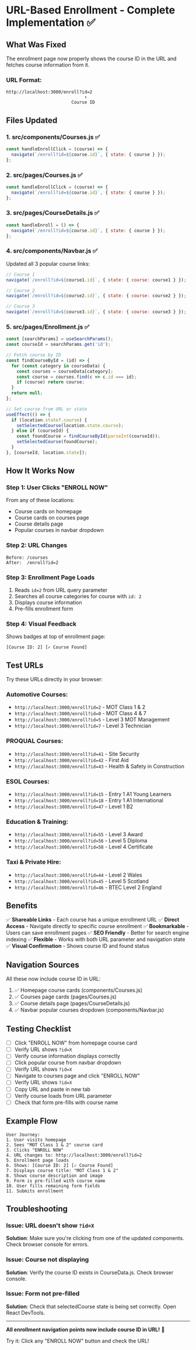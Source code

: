 # URL-Based Enrollment - Complete Implementation ✅

## What Was Fixed

The enrollment page now properly shows the course ID in the URL and fetches course information from it.

### URL Format:
```
http://localhost:3000/enroll?id=2
                              ↑
                         Course ID
```

## Files Updated

### 1. **src/components/Courses.js** ✅
```javascript
const handleEnrollClick = (course) => {
  navigate(`/enroll?id=${course.id}`, { state: { course } });
};
```

### 2. **src/pages/Courses.js** ✅
```javascript
const handleEnrollClick = (course) => {
  navigate(`/enroll?id=${course.id}`, { state: { course } });
};
```

### 3. **src/pages/CourseDetails.js** ✅
```javascript
const handleEnroll = () => {
  navigate(`/enroll?id=${course.id}`, { state: { course } });
};
```

### 4. **src/components/Navbar.js** ✅
Updated all 3 popular course links:
```javascript
// Course 1
navigate(`/enroll?id=${course1.id}`, { state: { course: course1 } });

// Course 2
navigate(`/enroll?id=${course2.id}`, { state: { course: course2 } });

// Course 3
navigate(`/enroll?id=${course3.id}`, { state: { course: course3 } });
```

### 5. **src/pages/Enrollment.js** ✅
```javascript
const [searchParams] = useSearchParams();
const courseId = searchParams.get('id');

// Fetch course by ID
const findCourseById = (id) => {
  for (const category in courseData) {
    const courses = courseData[category];
    const course = courses.find(c => c.id === id);
    if (course) return course;
  }
  return null;
};

// Set course from URL or state
useEffect(() => {
  if (location.state?.course) {
    setSelectedCourse(location.state.course);
  } else if (courseId) {
    const foundCourse = findCourseById(parseInt(courseId));
    setSelectedCourse(foundCourse);
  }
}, [courseId, location.state]);
```

## How It Works Now

### Step 1: User Clicks "ENROLL NOW"
From any of these locations:
- Course cards on homepage
- Course cards on courses page
- Course details page
- Popular courses in navbar dropdown

### Step 2: URL Changes
```
Before: /courses
After:  /enroll?id=2
```

### Step 3: Enrollment Page Loads
1. Reads `id=2` from URL query parameter
2. Searches all course categories for course with `id: 2`
3. Displays course information
4. Pre-fills enrollment form

### Step 4: Visual Feedback
Shows badges at top of enrollment page:
```
[Course ID: 2] [✓ Course Found]
```

## Test URLs

Try these URLs directly in your browser:

### Automotive Courses:
- `http://localhost:3000/enroll?id=2` - MOT Class 1 & 2
- `http://localhost:3000/enroll?id=8` - MOT Class 4 & 7
- `http://localhost:3000/enroll?id=5` - Level 3 MOT Management
- `http://localhost:3000/enroll?id=7` - Level 3 Technician

### PROQUAL Courses:
- `http://localhost:3000/enroll?id=41` - Site Security
- `http://localhost:3000/enroll?id=42` - First Aid
- `http://localhost:3000/enroll?id=43` - Health & Safety in Construction

### ESOL Courses:
- `http://localhost:3000/enroll?id=15` - Entry 1 A1 Young Learners
- `http://localhost:3000/enroll?id=18` - Entry 1 A1 International
- `http://localhost:3000/enroll?id=47` - Level 1 B2

### Education & Training:
- `http://localhost:3000/enroll?id=55` - Level 3 Award
- `http://localhost:3000/enroll?id=56` - Level 5 Diploma
- `http://localhost:3000/enroll?id=58` - Level 4 Certificate

### Taxi & Private Hire:
- `http://localhost:3000/enroll?id=44` - Level 2 Wales
- `http://localhost:3000/enroll?id=45` - Level 5 Scotland
- `http://localhost:3000/enroll?id=46` - BTEC Level 2 England

## Benefits

✅ **Shareable Links** - Each course has a unique enrollment URL
✅ **Direct Access** - Navigate directly to specific course enrollment
✅ **Bookmarkable** - Users can save enrollment pages
✅ **SEO Friendly** - Better for search engine indexing
✅ **Flexible** - Works with both URL parameter and navigation state
✅ **Visual Confirmation** - Shows course ID and found status

## Navigation Sources

All these now include course ID in URL:

1. ✅ Homepage course cards (components/Courses.js)
2. ✅ Courses page cards (pages/Courses.js)
3. ✅ Course details page (pages/CourseDetails.js)
4. ✅ Navbar popular courses dropdown (components/Navbar.js)

## Testing Checklist

- [ ] Click "ENROLL NOW" from homepage course card
- [ ] Verify URL shows `?id=X`
- [ ] Verify course information displays correctly
- [ ] Click popular course from navbar dropdown
- [ ] Verify URL shows `?id=X`
- [ ] Navigate to courses page and click "ENROLL NOW"
- [ ] Verify URL shows `?id=X`
- [ ] Copy URL and paste in new tab
- [ ] Verify course loads from URL parameter
- [ ] Check that form pre-fills with course name

## Example Flow

```
User Journey:
1. User visits homepage
2. Sees "MOT Class 1 & 2" course card
3. Clicks "ENROLL NOW"
4. URL changes to: http://localhost:3000/enroll?id=2
5. Enrollment page loads
6. Shows: [Course ID: 2] [✓ Course Found]
7. Displays course title: "MOT Class 1 & 2"
8. Shows course description and image
9. Form is pre-filled with course name
10. User fills remaining form fields
11. Submits enrollment
```

## Troubleshooting

### Issue: URL doesn't show `?id=X`
**Solution**: Make sure you're clicking from one of the updated components. Check browser console for errors.

### Issue: Course not displaying
**Solution**: Verify the course ID exists in CourseData.js. Check browser console.

### Issue: Form not pre-filled
**Solution**: Check that selectedCourse state is being set correctly. Open React DevTools.

---

**All enrollment navigation points now include course ID in URL!** 🎉

Try it: Click any "ENROLL NOW" button and check the URL!
